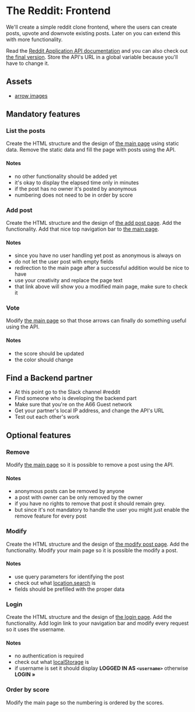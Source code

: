# The Reddit: Frontend

We'll create a simple reddit clone frontend, where the users can create posts,
upvote and downvote existing posts. Later on you can extend this with more
functionality.

Read the [Reddit Application API documentation](../apispec.md) and you can also
check out [the final version](assets/views/final.png). Store the API's URL in a
global variable because you'll have to change it.

## Assets

 -  [arrow images](assets/arrows)

## Mandatory features

### List the posts

Create the HTML structure and the design of
[the main page](assets/views/main_00.png) using static data. Remove the static
data and fill the page with posts using the API.

#### Notes

 -  no other functionality should be added yet
 -  it's okay to display the elapsed time only in minutes
 -  if the post has no owner it's posted by anonymous
 -  numbering does not need to be in order by score

### Add post

Create the HTML structure and the design of
[the add post page](assets/views/add.png). Add the functionality. Add that nice
top navigation bar to [the main page](assets/views/main_01.png).

#### Notes

 -  since you have no user handling yet post as anonymous is always on
 -  do not let the user post with empty fields
 -  redirection to the main page after a successful addition would be nice to
    have
 -  use your creativity and replace the page text
 -  that link above will show you a modified main page, make sure to check it

### Vote

Modify [the main page](assets/views/main_02.png) so that those arrows can
finally do something useful using the API.

#### Notes

 -  the score should be updated
 -  the color should change


## Find a Backend partner

 -  At this point go to the Slack channel #reddit
 -  Find someone who is developing the backend part
 -  Make sure that you're on the A66 Guest network
 -  Get your partner's local IP address, and change the API's URL
 -  Test out each other's work

## Optional features

### Remove

Modify [the main page](assets/views/main_03.png) so it is possible to remove a
post using the API.

#### Notes

 -  anonymous posts can be removed by anyone
 -  a post with owner can be only removed by the owner
 -  if you have no rights to remove that post it should remain grey.
 -  but since it's not mandatory to handle the user you might just enable the
    remove feature for every post

### Modify

Create the HTML structure and the design of
[the modify post page](assets/views/modify.png). Add the functionality. Modify
your main page so it is possible the modify a post.

#### Notes

 -  use query parameters for identifying the post
 -  check out what [location.search](http://bfy.tw/BjIf) is
 -  fields should be prefilled with the proper data

### Login

Create the HTML structure and the design of
[the login page](assets/views/login.png). Add the functionality. Add login link
to your navigation bar and modify every request so it uses the username.

#### Notes

 -  no authentication is required
 -  check out what [localStorage](https://developer.mozilla.org/en/docs/Web/API/Window/localStorage) is
 -  if username is set it should display **LOGGED IN AS `<username>`** otherwise
    **LOGIN »**

### Order by score

Modify the main page so the numbering is ordered by the scores.
